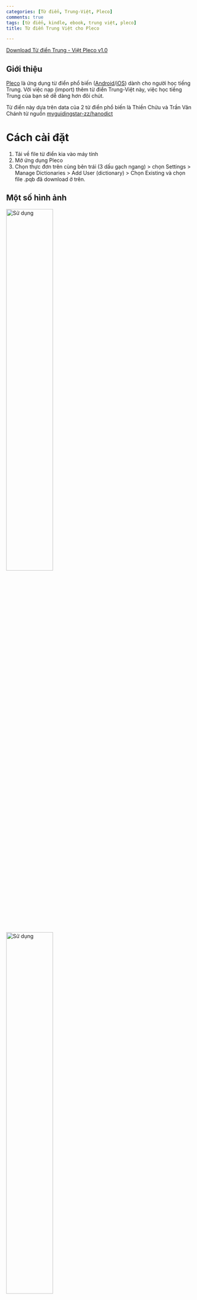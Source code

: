 ```yaml
---
categories: [Từ điển, Trung-Việt, Pleco]
comments: true
tags: [từ điển, kindle, ebook, trung việt, pleco]
title: Từ điển Trung Việt cho Pleco

---
```


[Download Từ điển Trung - Việt Pleco v1.0](https://github.com/catusf/tudien/releases/download/v2.5/Tu-dien-ThienChuu+TranVanChanh_v1.0.pqb)


## Giới thiệu

[Pleco](https://www.pleco.com) là ứng dụng từ điển phổ biến ([Android](https://play.google.com/store/apps/details?id=com.pleco.chinesesystem)/[iOS](https://itunes.apple.com/us/app/pleco-chinese-dictionary/id341922306?mt=8&uo=4&at=11l4Wi)) dành cho người học tiếng Trung. Với việc nạp (import) thêm từ điển Trung-Việt này, việc học tiếng Trung của bạn sẽ dễ dàng hơn đôi chút.

Từ điển này dựa trên data của 2 từ điển phổ biến là Thiền Chửu và Trần Văn Chánh từ nguồn [myguidingstar-zz/hanodict](https://github.com/myguidingstar-zz/hanodict)

# Cách cài đặt

1. Tải về file từ điển kia vào máy tính
2. Mở ứng dụng Pleco
3. Chọn thực đơn trên cùng bên trái (3 dấu gạch ngang) > chọn Settings > Manage Dictionaries > Add User (dictionary) > Chọn Existing và chọn file .pqb đã download ở trên.

## Một số hình ảnh

<img src="https://catusf.github.io/img/Pleco1.jpg" alt="Sử dụng" style="width: 50%;"/>

<br>

<img src="https://catusf.github.io/img/Pleco2.jpg" alt="Sử dụng" style="width: 50%;"/>

<br>

## Đóng góp

Nếu bạn muốn sửa lỗi hay tự sửa đổi nội dung của từ điển, hãy truy cập vào [github.com/catusf/tudien](https://github.com/catusf/tudien).

